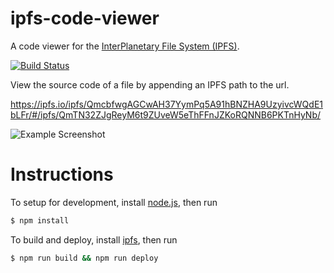 # ipfs-code-viewer

A code viewer for the [InterPlanetary File System (IPFS)][ipfs].

[![Build Status](https://travis-ci.org/kaezarrex/ipfs-code-viewer.svg)](https://travis-ci.org/kaezarrex/ipfs-code-viewer)

View the source code of a file by appending an IPFS path to the url.

https://ipfs.io/ipfs/QmcbfwgAGCwAH37YymPq5A91hBNZHA9UzyivcWQdE1bLFr/#/ipfs/QmTN32ZJgReyM6t9ZUveW5eThFFnJZKoRQNNB6PKTnHyNb/

![Example Screenshot](http://i.imgur.com/ydvXf6i.png)

# Instructions

To setup for development, install [node.js][], then run

```bash
$ npm install
```

To build and deploy, install [ipfs][], then run

```bash
$ npm run build && npm run deploy
```


[ipfs]: https://ipfs.io/
[node.js]: https://nodejs.org/
